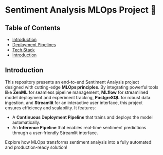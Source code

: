 # Sentiment Analysis MLOps Project 🚀

## Table of Contents
- [Introduction](#-Introduction)
- [Deployment Pipelines](#-Deployment-Pipelines)
- [Tech Stack](#-Tech-Stack)
- [Introduction](#-Introduction)

## Introduction
This repository presents an end-to-end Sentiment Analysis project designed with cutting-edge **MLOps principles**. By integrating powerful tools like **ZenML** for seamless pipeline management, **MLflow** for streamlined model deployment and experiment tracking, **PostgreSQL** for robust data ingestion, and **Streamlit** for an interactive user interface, this project ensures efficiency and scalability. It features:

- A **Continuous Deployment Pipeline** that trains and deploys the model automatically.
- An **Inference Pipeline** that enables real-time sentiment predictions through a user-friendly Streamlit interface.

Explore how MLOps transforms sentiment analysis into a fully automated and production-ready solution!